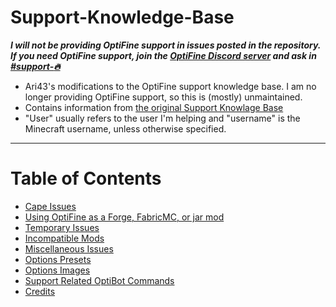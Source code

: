 # Support-Knowledge-Base

***I will not be providing OptiFine support in issues posted in the repository. If you need OptiFine support, join the [OptiFine Discord server](https://discord.gg/3mMpcwW) and ask in [#support-:fire:](https://discord.gg/P5xS9UfM)***  

- Ari43's modifications to the OptiFine support knowledge base. I am no longer providing OptiFine support, so this is (mostly) unmaintained. 
- Contains information from [the original Support Knowlage Base](https://github.com/Team-OptiFine/Support-Knowledge-Base)
- "User" usually refers to the user I'm helping and "username" is the Minecraft username, unless otherwise specified.

<hr>

# Table of Contents

- [Cape Issues](/Capes.md)
- [Using OptiFine as a Forge, FabricMC, or jar mod](/UseAsAMod.md)
- [Temporary Issues](/Temporary.md)
- [Incompatible Mods](/Incompatible.md)
- [Miscellaneous Issues](/Misc.md)
- [Options Presets](/presets)
- [Options Images](/OFOptions.md)
- [Support Related OptiBot Commands](/BotCommandsList.md)
- [Credits](/Credits.md)